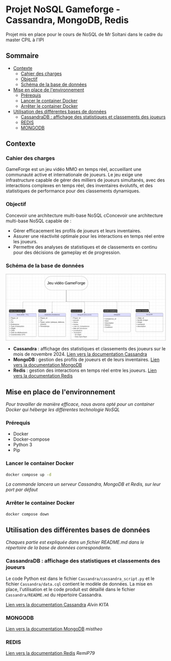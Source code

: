 # Projet NoSQL Gameforge - Cassandra, MongoDB, Redis

Projet mis en place pour le cours de NoSQL de Mr Soltani dans le cadre du master CPIL à l'IPI

## Sommaire

* [Contexte](#contexte)
    * [Cahier des charges](#cahier-des-charges)
    * [Objectif](#objectif)
    * [Schéma de la base de données](#schéma-de-la-base-de-données)
* [Mise en place de l'environnement](#mise-en-place-de-lenvironnement)
    * [Prérequis](#prérequis)
    * [Lancer le container Docker](#lancer-le-container-docker)
    * [Arrêter le container Docker](#arrêter-le-container-docker)
* [Utilisation des différentes bases de données](#utilisation-des-différentes-bases-de-données)
    * [CassandraDB : affichage des statistiques et classements des joueurs](#cassandradb--affichage-des-statistiques-et-classements-des-joueurs)
    * [REDIS](#redis)
    * [MONGODB](#mongodb)

## Contexte

### Cahier des charges

GameForge est un jeu vidéo MMO en temps réel, accueillant une communauté active et internationale de joueurs. Le jeu
exige une infrastructure capable de gérer des milliers de joueurs simultanés, avec des interactions complexes en temps
réel, des inventaires évolutifs, et des statistiques de performance pour des classements dynamiques.

### Objectif

Concevoir une architecture multi-base NoSQL cConcevoir une architecture multi-base NoSQL capable de :

- Gérer efficacement les profils de joueurs et leurs inventaires.
- Assurer une réactivité optimale pour les interactions en temps réel entre les joueurs.
- Permettre des analyses de statistiques et de classements en continu pour des décisions de gameplay et de progression.

### Schéma de la base de données

![Schéma de la base de données](Images/chart.png)

- **Cassandra** : affichage des statistiques et classements des joueurs sur le mois de novembre 2024. [Lien vers la documentation Cassandra](Cassandra/README.md)
- **MongoDB** : gestion des profils de joueurs et de leurs inventaires. [Lien vers la documentation MongoDB](MongoDB/README.md)
- **Redis** : gestion des interactions en temps réel entre les joueurs. [Lien vers la documentation Redis](Redis/README.md)

## Mise en place de l'environnement

*Pour travailler de manière efficace, nous avons opté pour un container Docker qui héberge les différentes technologie
NoSQL*

### Prérequis

- Docker
- Docker-compose
- Python 3
- Pip

### Lancer le container Docker

```bash
docker compose up -d
```

*La commande lancera un serveur Cassandra, MongoDB et Redis, sur leur port par défaut*

### Arrêter le container Docker

```bash
docker compose down
```

## Utilisation des différentes bases de données

*Chaques partie est expliquée dans un fichier README.md dans le répertoire de la base de données correspondante.*

### CassandraDB : affichage des statistiques et classements des joueurs

Le code Python est dans le fichier `Cassandra/cassandra_script.py` et le fichier `Cassandra/data.cql` contient le modèle de données.
La mise en place, l'utilisation et le code produit est détaillé dans le fichier `Cassandra/README.md` du répertoire Cassandra.

[Lien vers la documentation Cassandra](Cassandra) *Alvin KITA*

### MONGODB

[Lien vers la documentation MongoDB](MongoDB) *mistheo*

### REDIS

[Lien vers la documentation Redis](Redis) *RemiP79*
